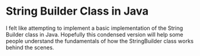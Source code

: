 # String Builder Class in Java

I felt like attempting to implement a basic implementation of the String Builder class in Java. Hopefully this condensed version will help some people understand the fundamentals of how the StringBuilder class works behind the scenes.
